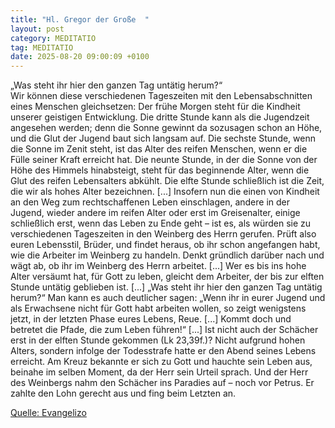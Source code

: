 ```yaml
---
title: "Hl. Gregor der Große  "
layout: post
category: MEDITATIO
tag: MEDITATIO
date: 2025-08-20 09:00:09 +0100
---
```

„Was steht ihr hier den ganzen Tag untätig herum?“  
Wir können diese verschiedenen Tageszeiten mit den Lebensabschnitten eines Menschen gleichsetzen: Der frühe Morgen steht für die Kindheit unserer geistigen Entwicklung. Die dritte Stunde kann als die Jugendzeit angesehen werden; denn die Sonne gewinnt da sozusagen schon an Höhe, und die Glut der Jugend baut sich langsam auf.<!--more--> Die sechste Stunde, wenn die Sonne im Zenit steht, ist das Alter des reifen Menschen, wenn er die Fülle seiner Kraft erreicht hat. Die neunte Stunde, in der die Sonne von der Höhe des Himmels hinabsteigt, steht für das beginnende Alter, wenn die Glut des reifen Lebensalters abkühlt. Die elfte Stunde schließlich ist die Zeit, die wir als hohes Alter bezeichnen. [...] Insofern nun die einen von Kindheit an den Weg zum rechtschaffenen Leben einschlagen, andere in der Jugend, wieder andere im reifen Alter oder erst im Greisenalter, einige schließlich erst, wenn das Leben zu Ende geht – ist es, als würden sie zu verschiedenen Tageszeiten in den Weinberg des Herrn gerufen.
Prüft also euren Lebensstil, Brüder, und findet heraus, ob ihr schon angefangen habt, wie die Arbeiter im Weinberg zu handeln. Denkt gründlich darüber nach und wägt ab, ob ihr im Weinberg des Herrn arbeitet. [...] Wer es bis ins hohe Alter versäumt hat, für Gott zu leben, gleicht dem Arbeiter, der bis zur elften Stunde untätig geblieben ist. [...] „Was steht ihr hier den ganzen Tag untätig herum?“ Man kann es auch deutlicher sagen: „Wenn ihr in eurer Jugend und als Erwachsene nicht für Gott habt arbeiten wollen, so zeigt wenigstens jetzt, in der letzten Phase eures Lebens, Reue. [...] Kommt doch und betretet die Pfade, die zum Leben führen!“ [...]
Ist nicht auch der Schächer erst in der elften Stunde gekommen (Lk 23,39f.)? Nicht aufgrund hohen Alters, sondern infolge der Todesstrafe hatte er den Abend seines Lebens erreicht. Am Kreuz bekannte er sich zu Gott und hauchte sein Leben aus, beinahe im selben Moment, da der Herr sein Urteil sprach. Und der Herr des Weinbergs nahm den Schächer ins Paradies auf – noch vor Petrus. Er zahlte den Lohn gerecht aus und fing beim Letzten an.


[Quelle: Evangelizo](https://evangeliumtagfuertag.org/DE/gospel)